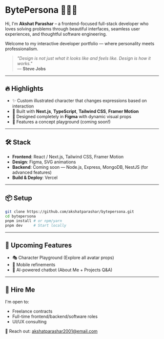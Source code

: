 # BytePersona 👨‍💻✨

Hi, I'm **Akshat Parashar** – a frontend-focused full-stack developer who loves solving problems through beautiful interfaces, seamless user experiences, and thoughtful software engineering.

Welcome to my interactive developer portfolio — where personality meets professionalism.

> *"Design is not just what it looks like and feels like. Design is how it works."*  
> — **Steve Jobs**

---

## 🔥 Highlights

- ✨ Custom illustrated character that changes expressions based on interaction
- 🚀 Built with **Next.js**, **TypeScript**, **Tailwind CSS**, **Framer Motion**
- 🎨 Designed completely in **Figma** with dynamic visual props
- 🧠 Features a concept playground (coming soon!)

---

## 🛠️ Stack

- **Frontend**: React / Next.js, Tailwind CSS, Framer Motion
- **Design**: Figma, SVG animations
- **Backend**: Coming soon — Node.js, Express, MongoDB, NestJS (for advanced features)
- **Build & Deploy**: Vercel

---

## 📦 Setup

```bash
git clone https://github.com/akshatparashar/bytepersona.git
cd bytepersona
pnpm install # or npm/yarn
pnpm dev     # Start locally
```
---
## 🧩 Upcoming Features

- 🎭 Character Playground (Explore all avatar props)
- 📱 Mobile refinements
- 🧠 AI-powered chatbot (About Me + Projects Q&A)

---
## 🤝 Hire Me

I'm open to:

- Freelance contracts
- Full-time frontend/backend/software roles
- UI/UX consulting

📧 Reach out: akshatparashar2001@email.com

